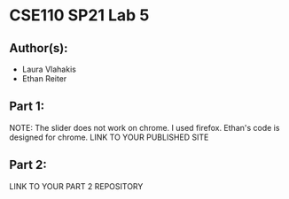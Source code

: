 # CSE110 SP21 Lab 5

## Author(s):
- Laura Vlahakis
- Ethan Reiter

## Part 1:
NOTE: The slider does not work on chrome. I used firefox. Ethan's code is designed for chrome. 
LINK TO YOUR PUBLISHED SITE

## Part 2:

LINK TO YOUR PART 2 REPOSITORY